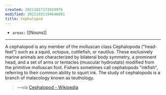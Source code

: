 ```yaml
---
created: 20211017173424976
modified: 20211031194646081
title: Cephalopod
---
```


- `areas:` [[Nouns]]

---

A cephalopod is any member of the molluscan class Cephalopoda ("head-feet") such as a squid, octopus, cuttlefish, or nautilus. These exclusively marine animals are characterized by bilateral body symmetry, a prominent head, and a set of arms or tentacles (muscular hydrostats) modified from the рrimitive molluscan foot. Fishers sometimes call cephalopods "inkfish", referring to their common ability to squirt ink. The study of cephalopods is a branch of malacology known as teuthology.

> —via [Cephalopod - Wikipedia](https://en.wikipedia.org/wiki/Cephalopod)
